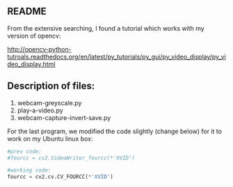 ## README

From the extensive searching, I found a tutorial which works with my version of opencv:

http://opencv-python-tutroals.readthedocs.org/en/latest/py_tutorials/py_gui/py_video_display/py_video_display.html


## Description of files:

1. webcam-greyscale.py
2. play-a-video.py
3. webcam-capture-invert-save.py


For the last program, we modified the code slightly (change below) for it to work on my Ubuntu linux box:

```python
#prev code: 
#fourcc = cv2.VideoWriter_fourcc(*'XVID')

#working code:
fourcc = cv2.cv.CV_FOURCC(*'XVID')
```



